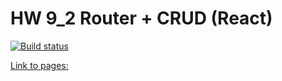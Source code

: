 # HW 9_2 Router + CRUD (React)

[![Build status](https://ci.appveyor.com/api/projects/status/k7uqt2lf5t9n6n3i?svg=true)](https://ci.appveyor.com/project/Alexey57575/ra-hw9-2-client)

[Link to pages: ](https://alexgnutov.github.io/ra_hw9_2_client/)
